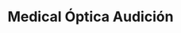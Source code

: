 ---
title: "Medical Óptica Audición"
url: /bilbao/medical-optica-audicion-calle-elcano-elcano-kalea/
shop: óptico
---